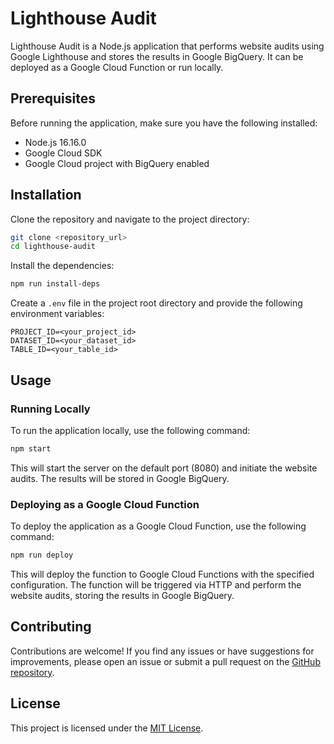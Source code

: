 # Lighthouse Audit

Lighthouse Audit is a Node.js application that performs website audits using Google Lighthouse and stores the results in Google BigQuery. It can be deployed as a Google Cloud Function or run locally.

## Prerequisites

Before running the application, make sure you have the following installed:

- Node.js 16.16.0
- Google Cloud SDK
- Google Cloud project with BigQuery enabled

## Installation

Clone the repository and navigate to the project directory:

```bash
git clone <repository_url>
cd lighthouse-audit
```

Install the dependencies:

```bash
npm run install-deps
```

Create a `.env` file in the project root directory and provide the following environment variables:

```dotenv
PROJECT_ID=<your_project_id>
DATASET_ID=<your_dataset_id>
TABLE_ID=<your_table_id>
```

## Usage

### Running Locally

To run the application locally, use the following command:

```bash
npm start
```

This will start the server on the default port (8080) and initiate the website audits. The results will be stored in Google BigQuery.

### Deploying as a Google Cloud Function

To deploy the application as a Google Cloud Function, use the following command:

```bash
npm run deploy
```

This will deploy the function to Google Cloud Functions with the specified configuration. The function will be triggered via HTTP and perform the website audits, storing the results in Google BigQuery.

## Contributing

Contributions are welcome! If you find any issues or have suggestions for improvements, please open an issue or submit a pull request on the [GitHub repository](<repository_url>).

## License

This project is licensed under the [MIT License](LICENSE).